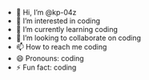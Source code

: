 - 👋 Hi, I’m @kp-04z
- 👀 I’m interested in coding
- 🌱 I’m currently learning coding
- 💞️ I’m looking to collaborate on coding
- 📫 How to reach me coding
- 😄 Pronouns: coding
- ⚡ Fun fact: coding

<!---
kp-04z/kp-04z is a ✨ special ✨ repository because its `README.md` (this file) appears on your GitHub profile.
You can click the Preview link to take a look at your changes.
--->
